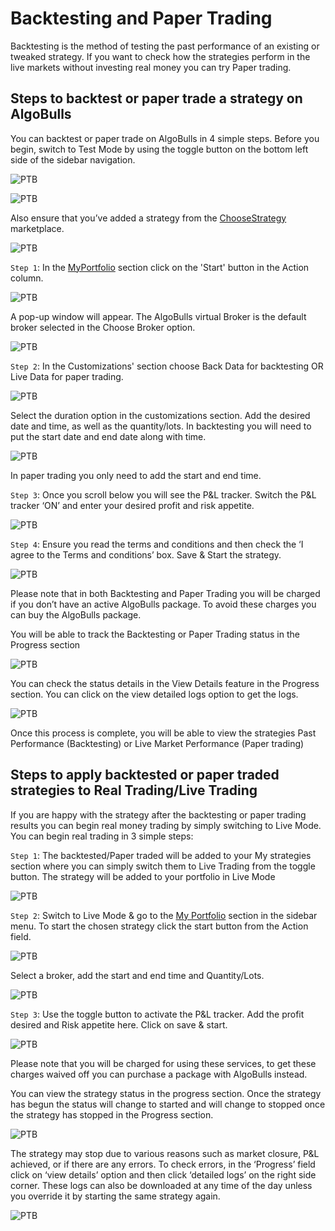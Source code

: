 # Backtesting and Paper Trading

Backtesting is the method of testing the past performance of an existing or tweaked strategy. If you want to check how the strategies perform in the live markets without investing real money you can try Paper trading. 

## Steps to backtest or paper trade a strategy on AlgoBulls

You can backtest or paper trade on AlgoBulls in 4 simple steps. Before you begin, switch to Test Mode by using the toggle button on the bottom left side of the sidebar navigation.

![PTB](imgs/ptb1.png)

![PTB](imgs/ptb2.png)

Also ensure that you’ve added a strategy from the [ChooseStrategy](Choose-Strategy.md) marketplace. 

![PTB](imgs/ptb3.png)

`Step 1`: In the [MyPortfolio](My-Portfolio.md) section click on the 'Start' button in the Action column. 

![PTB](imgs/ptb4.png)

A pop-up window will appear. The AlgoBulls virtual Broker is the default broker selected in the Choose Broker option.

![PTB](imgs/ptb5.png)

`Step 2`: In the Customizations' section choose Back Data for backtesting OR Live Data for paper trading. 

![PTB](imgs/ptb6.png)

Select the duration option in the customizations section. Add the desired date and time, as well as the quantity/lots. In backtesting you will need to put the start date and end date along with time. 

![PTB](imgs/ptb7.png)

In paper trading you only need to add the start and end time. 

`Step 3`: Once you scroll below you will see the P&L tracker. Switch the P&L tracker ‘ON’ and enter your desired profit and risk appetite. 

![PTB](imgs/ptb8.png)

`Step 4`: Ensure you read the terms and conditions and then check the ‘I agree to the Terms and conditions’ box. Save & Start the strategy.

![PTB](imgs/ptb9.png)

Please note that in both Backtesting and Paper Trading you will be charged if you don’t have an active AlgoBulls package. To avoid these charges you can buy the AlgoBulls package. 


You will be able to track the Backtesting or Paper Trading status in the Progress section 

![PTB](imgs/ptb10.png)

You can check the status details in the View Details feature in the Progress section. You can click on the view detailed logs option to get the logs. 

![PTB](imgs/ptb11.png)

Once this process is complete, you will be able to view the strategies Past Performance (Backtesting) or Live Market Performance (Paper trading)

## Steps to apply backtested or paper traded strategies to Real Trading/Live Trading

If you are happy with the strategy after the backtesting or paper trading results you can begin real money trading by simply switching to Live Mode. You can begin real trading in 3 simple steps:  

`Step 1`: The backtested/Paper traded will be added to your My strategies section where you can simply switch them to Live Trading from the toggle button. The strategy will be added to your portfolio in Live Mode

![PTB](imgs/ptb12.png)

`Step 2`: Switch to Live Mode & go to the [My Portfolio](My-Portfolio.md) section in the sidebar menu. To start the chosen strategy click the start button from the Action field.

![PTB](imgs/ptb13.png)

Select a broker, add the start and end time and Quantity/Lots. 

![PTB](imgs/ptb14.png)

`Step 3`: Use the toggle button to activate the P&L tracker. Add the profit desired and Risk appetite here. Click on save & start.  

![PTB](imgs/ptb15.png)

Please note that you will be charged for using these services, to get these charges waived off you can purchase a package with AlgoBulls instead. 

You can view the strategy status in the progress section. Once the strategy has begun the status will change to started and will change to stopped once the strategy has stopped in the Progress section. 

![PTB](imgs/ptb16.png)

The strategy may stop due to various reasons such as market closure, P&L achieved, or if there are any errors. To check errors, in the ‘Progress’ field click on ‘view details’ option and then click  ‘detailed logs’ on the right side corner. These logs can also be downloaded at any time of the day unless you override it by starting the same strategy again.

![PTB](imgs/ptb17.png)